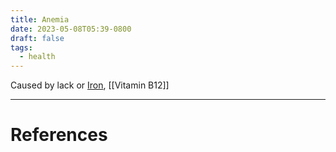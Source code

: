 ```yaml
---
title: Anemia
date: 2023-05-08T05:39-0800
draft: false
tags:
  - health
---
```


Caused by lack or [Iron](/notes/health/sickness/anemia/iron), [[Vitamin B12]]


---
# References
